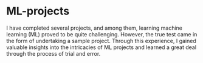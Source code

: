 # ML-projects
 I have completed several projects, and among them, learning machine learning (ML) proved to be quite challenging. However, the true test came in the form of undertaking a sample project. Through this experience, I gained valuable insights into the intricacies of ML projects and learned a great deal through the process of trial and error.
